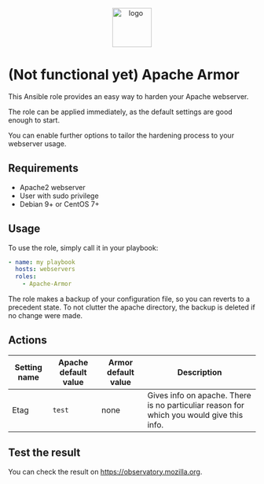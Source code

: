 <p align="center">
<img width="80px" src="https://image.flaticon.com/icons/svg/1000/1000913.svg" alt="logo">
</p>

# (Not functional yet) Apache Armor
This Ansible role provides an easy way to harden your Apache webserver.

The role can be applied immediately, as the default settings are good enough to start.

You can enable further options to tailor the hardening process to your webserver usage.

## Requirements
- Apache2 webserver
- User with sudo privilege
- Debian 9+ or CentOS 7+

## Usage
To use the role, simply call it in your playbook:
```yaml
- name: my playbook
  hosts: webservers
  roles:
    - Apache-Armor
```
The role makes a backup of your configuration file, so you can reverts to a precedent state. To not clutter the apache directory, the backup is deleted if no change were made.

## Actions
| Setting name | Apache default value | Armor default value | Description                                                                              |
| ------------ | -------------------- | ------------------- | ---------------------------------------------------------------------------------------- |
| Etag         | `test`               | none                | Gives info on apache. There is no particuliar reason for which you would give this info. |

## Test the result
You can check the result on https://observatory.mozilla.org.

